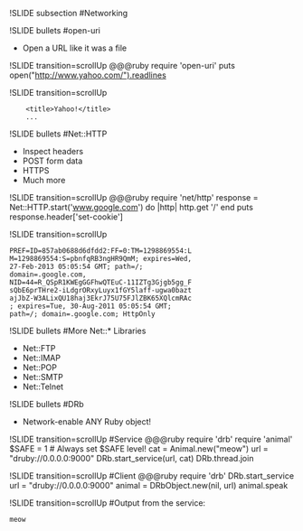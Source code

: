 !SLIDE subsection
#Networking

!SLIDE bullets
#open-uri

* Open a URL like it was a file

!SLIDE transition=scrollUp
    @@@ruby
    require 'open-uri'
    puts open("http://www.yahoo.com/").readlines

!SLIDE transition=scrollUp
    <!DOCTYPE html>
    <html lang="en-US" class="y-fp-bg y-fp-pg-grad  bkt701">
    <!-- m2 template 0 -->
    <head>
        <meta http-equiv="Content-Type" content="text/html; charset=utf-8">

        <title>Yahoo!</title>
        ...

!SLIDE bullets
#Net::HTTP

* Inspect headers
* POST form data
* HTTPS
* Much more

!SLIDE transition=scrollUp
    @@@ruby
    require 'net/http'
    response = Net::HTTP.start('www.google.com') do |http|
      http.get '/'
    end
    puts response.header['set-cookie']

!SLIDE transition=scrollUp
   
    PREF=ID=857ab0688d6dfdd2:FF=0:TM=1298869554:L
    M=1298869554:S=pbnfqRB3ngHR9QmM; expires=Wed,
    27-Feb-2013 05:05:54 GMT; path=/;
    domain=.google.com,
    NID=44=R_QSpR1KWEgGGFhwQTEuC-11IZTg3Gjgb5gg_F
    sQbE6prTHre2-iLdgrORxyLuyx1fGY5laff-ugwa0bazt
    ajJbZ-W3ALixQU18haj3EkrJ75U75FJlZBK65XQlcmRAc
    ; expires=Tue, 30-Aug-2011 05:05:54 GMT;
    path=/; domain=.google.com; HttpOnly

!SLIDE bullets
#More Net::* Libraries

* Net::FTP
* Net::IMAP
* Net::POP
* Net::SMTP
* Net::Telnet

!SLIDE bullets
#DRb

* Network-enable ANY Ruby object!

!SLIDE transition=scrollUp
#Service
    @@@ruby
    require 'drb'
    require 'animal'
    $SAFE = 1 # Always set $SAFE level!
    cat = Animal.new("meow")
    url = "druby://0.0.0.0:9000"
    DRb.start_service(url, cat)
    DRb.thread.join

!SLIDE transition=scrollUp
#Client
    @@@ruby
    require 'drb'
    DRb.start_service
    url = "druby://0.0.0.0:9000"
    animal = DRbObject.new(nil, url)
    animal.speak

!SLIDE transition=scrollUp
#Output from the service:
     
    meow